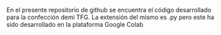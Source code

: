 En el presente repositorio de github se encuentra el código desarrollado para la confección demi TFG. La extensión del mismo es .py pero este ha sido desarrollado en la plataforma Google Colab
